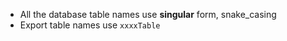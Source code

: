 - All the database table names use **singular** form, snake_casing
- Export table names use `xxxxTable`
